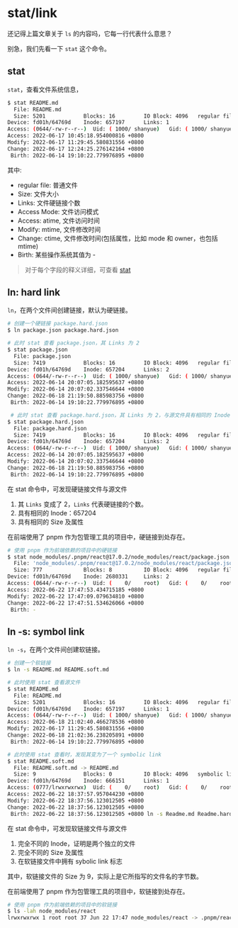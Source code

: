 # stat/link

还记得上篇文章关于 `ls` 的内容吗，它每一行代表什么意思？

别急，我们先看一下 `stat` 这个命令。

## stat

`stat`，查看文件系统信息，

``` bash
$ stat README.md
  File: README.md
  Size: 5201            Blocks: 16         IO Block: 4096   regular file
Device: fd01h/64769d    Inode: 657197      Links: 1
Access: (0644/-rw-r--r--)  Uid: ( 1000/ shanyue)   Gid: ( 1000/ shanyue)
Access: 2022-06-17 10:45:18.954000816 +0800
Modify: 2022-06-17 11:29:45.580831556 +0800
Change: 2022-06-17 12:24:25.276142164 +0800
 Birth: 2022-06-14 19:10:22.779976895 +0800
```

其中:

+ regular file: 普通文件
+ Size: 文件大小
+ Links: 文件硬链接个数
+ Access Mode: 文件访问模式
+ Access: atime, 文件访问时间
+ Modify: mtime, 文件修改时间
+ Change: ctime, 文件修改时间(包括属性，比如 mode 和 owner，也包括 mtime)
+ Birth: 某些操作系统其值为 -

> 对于每个字段的释义详细，可查看 [stat](https://www.man7.org/linux/man-pages/man2/stat.2.html#DESCRIPTION)

## ln: hard link

`ln`，在两个文件间创建链接，默认为硬链接。

``` bash
# 创建一个硬链接 package.hard.json
$ ln package.json package.hard.json

# 此时 stat 查看 package.json，其 Links 为 2
$ stat package.json
  File: package.json
  Size: 7419            Blocks: 16         IO Block: 4096   regular file
Device: fd01h/64769d    Inode: 657204      Links: 2
Access: (0644/-rw-r--r--)  Uid: ( 1000/ shanyue)   Gid: ( 1000/ shanyue)
Access: 2022-06-14 20:07:05.182595637 +0800
Modify: 2022-06-14 20:07:02.337546644 +0800
Change: 2022-06-18 21:19:50.885983756 +0800
 Birth: 2022-06-14 19:10:22.779976895 +0800

 # 此时 stat 查看 package.hard.json，其 Links 为 2，与源文件具有相同的 Inode
$ stat package.hard.json
  File: package.hard.json
  Size: 7419            Blocks: 16         IO Block: 4096   regular file
Device: fd01h/64769d    Inode: 657204      Links: 2
Access: (0644/-rw-r--r--)  Uid: ( 1000/ shanyue)   Gid: ( 1000/ shanyue)
Access: 2022-06-14 20:07:05.182595637 +0800
Modify: 2022-06-14 20:07:02.337546644 +0800
Change: 2022-06-18 21:19:50.885983756 +0800
 Birth: 2022-06-14 19:10:22.779976895 +0800
```

在 stat 命令中，可发现硬链接文件与源文件

1. 其 `Links` 变成了 2，`Links` 代表硬链接的个数。
2. 具有相同的 Inode：657204
3. 具有相同的 Size 及属性

在前端使用了 pnpm 作为包管理工具的项目中，硬链接到处存在。

``` bash
# 使用 pnpm 作为前端依赖的项目中的硬链接
$ stat node_modules/.pnpm/react@17.0.2/node_modules/react/package.json
  File: 'node_modules/.pnpm/react@17.0.2/node_modules/react/package.json'
  Size: 777             Blocks: 8          IO Block: 4096   regular file
Device: fd01h/64769d    Inode: 2680331     Links: 2
Access: (0644/-rw-r--r--)  Uid: (    0/    root)   Gid: (    0/    root)
Access: 2022-06-22 17:47:53.434715185 +0800
Modify: 2022-06-22 17:47:09.079634810 +0800
Change: 2022-06-22 17:47:51.534626066 +0800
 Birth: -
```

## ln -s: symbol link

`ln -s`，在两个文件间创建软链接。

``` bash
# 创建一个软链接
$ ln -s README.md README.soft.md

# 此时使用 stat 查看源文件
$ stat README.md
  File: README.md
  Size: 5201            Blocks: 16         IO Block: 4096   regular file
Device: fd01h/64769d    Inode: 657197      Links: 1
Access: (0644/-rw-r--r--)  Uid: ( 1000/ shanyue)   Gid: ( 1000/ shanyue)
Access: 2022-06-18 21:02:40.466278536 +0800
Modify: 2022-06-17 11:29:45.580831556 +0800
Change: 2022-06-18 21:02:36.238205891 +0800
 Birth: 2022-06-14 19:10:22.779976895 +0800

# 此时使用 stat 查看时，发现其变为了一个 symbolic link
$ stat README.soft.md
  File: README.soft.md -> README.md
  Size: 9               Blocks: 0          IO Block: 4096   symbolic link
Device: fd01h/64769d    Inode: 666151      Links: 1
Access: (0777/lrwxrwxrwx)  Uid: (    0/    root)   Gid: (    0/    root)
Access: 2022-06-22 18:37:57.957044230 +0800
Modify: 2022-06-22 18:37:56.123012505 +0800
Change: 2022-06-22 18:37:56.123012505 +0800
 Birth: 2022-06-22 18:37:56.123012505 +0800 ln -s Readme.md Readme.hard.md
```

在 stat 命令中，可发现软链接文件与源文件

1. 完全不同的 Inode，证明是两个独立的文件
2. 完全不同的 Size 及属性
3. 在软链接文件中拥有 sybolic link 标志

其中，软链接文件的 Size 为 9，实际上是它所指写的文件名的字节数。

在前端使用了 pnpm 作为包管理工具的项目中，软链接到处存在。

``` bash
# 使用 pnpm 作为前端依赖的项目中的软链接
$ ls -lah node_modules/react
lrwxrwxrwx 1 root root 37 Jun 22 17:47 node_modules/react -> .pnpm/react@17.0.2/node_modules/react
```

<!-- ## ls 之每字段释义

``` bash
$ ls -lah README.md
-rw-r--r-- 2 shanyue shanyue 5.1K Jun 17 11:29 README.md
```

各项释义如下:

``` bash
mode         user    group   size mtime        name
-rw-r--r-- 2 shanyue shanyue 5.1K Jun 17 11:29 README.md
``` -->

<!-- ## file -->

<!-- > https://stackoverflow.com/questions/19902828/why-does-enoent-mean-no-such-file-or-directory
>
> It's an abbreviation of Error NO ENTry (or Error NO ENTity), and can actually be used for more than files/directories.
>
> It's abbreviated because C compilers at the dawn of time didn't support more than 8 characters in symbols. -->
